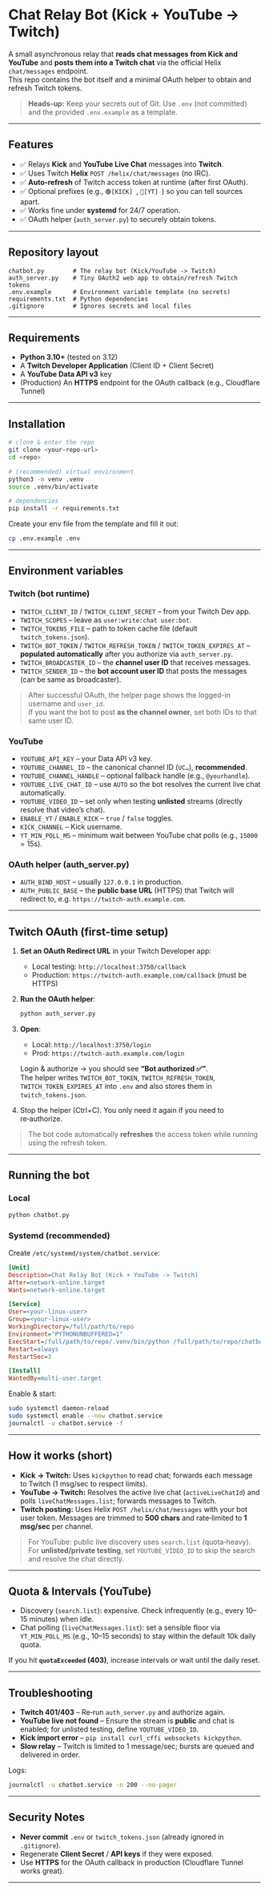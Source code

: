 # Chat Relay Bot (Kick + YouTube → Twitch)

A small asynchronous relay that **reads chat messages from Kick and YouTube** and **posts them into a Twitch chat** via the official Helix `chat/messages` endpoint.  
This repo contains the bot itself and a minimal OAuth helper to obtain and refresh Twitch tokens.

> **Heads‑up:** Keep your secrets out of Git. Use `.env` (not committed) and the provided `.env.example` as a template.

---

## Features

- ✅ Relays **Kick** and **YouTube Live Chat** messages into **Twitch**.
- ✅ Uses Twitch **Helix** `POST /helix/chat/messages` (no IRC).
- ✅ **Auto‑refresh** of Twitch access token at runtime (after first OAuth).
- ✅ Optional prefixes (e.g., `🟢[KICK] `, `🔴[YT] `) so you can tell sources apart.
- ✅ Works fine under **systemd** for 24/7 operation.
- ✅ OAuth helper (`auth_server.py`) to securely obtain tokens.

---

## Repository layout

```
chatbot.py        # The relay bot (Kick/YouTube -> Twitch)
auth_server.py    # Tiny OAuth2 web app to obtain/refresh Twitch tokens
.env.example      # Environment variable template (no secrets)
requirements.txt  # Python dependencies
.gitignore        # Ignores secrets and local files
```

---

## Requirements

- **Python 3.10+** (tested on 3.12)
- A **Twitch Developer Application** (Client ID + Client Secret)
- A **YouTube Data API v3** key
- (Production) An **HTTPS** endpoint for the OAuth callback (e.g., Cloudflare Tunnel)

---

## Installation

```bash
# clone & enter the repo
git clone <your-repo-url>
cd <repo>

# (recommended) virtual environment
python3 -m venv .venv
source .venv/bin/activate

# dependencies
pip install -r requirements.txt
```

Create your env file from the template and fill it out:

```bash
cp .env.example .env
```

---

## Environment variables

### Twitch (bot runtime)
- `TWITCH_CLIENT_ID` / `TWITCH_CLIENT_SECRET` – from your Twitch Dev app.
- `TWITCH_SCOPES` – leave as `user:write:chat user:bot`.
- `TWITCH_TOKENS_FILE` – path to token cache file (default `twitch_tokens.json`).
- `TWITCH_BOT_TOKEN` / `TWITCH_REFRESH_TOKEN` / `TWITCH_TOKEN_EXPIRES_AT` – **populated automatically** after you authorize via `auth_server.py`.
- `TWITCH_BROADCASTER_ID` – the **channel user ID** that receives messages.
- `TWITCH_SENDER_ID` – the **bot account user ID** that posts the messages (can be same as broadcaster).

> After successful OAuth, the helper page shows the logged-in username and `user_id`.  
> If you want the bot to post **as the channel owner**, set both IDs to that same user ID.

### YouTube
- `YOUTUBE_API_KEY` – your Data API v3 key.
- `YOUTUBE_CHANNEL_ID` – the canonical channel ID (`UC…`), **recommended**.
- `YOUTUBE_CHANNEL_HANDLE` – optional fallback handle (e.g., `@yourhandle`).
- `YOUTUBE_LIVE_CHAT_ID` – use `AUTO` so the bot resolves the current live chat automatically.
- `YOUTUBE_VIDEO_ID` – set only when testing **unlisted** streams (directly resolve that video’s chat).
- `ENABLE_YT` / `ENABLE_KICK` – `true` / `false` toggles.
- `KICK_CHANNEL` – Kick username.
- `YT_MIN_POLL_MS` – minimum wait between YouTube chat polls (e.g., `15000` = 15s).

### OAuth helper (auth_server.py)
- `AUTH_BIND_HOST` – usually `127.0.0.1` in production.
- `AUTH_PUBLIC_BASE` – the **public base URL** (HTTPS) that Twitch will redirect to, e.g. `https://twitch-auth.example.com`.

---

## Twitch OAuth (first‑time setup)

1) **Set an OAuth Redirect URL** in your Twitch Developer app:
   - Local testing: `http://localhost:3750/callback`
   - Production: `https://twitch-auth.example.com/callback` (must be HTTPS)

2) **Run the OAuth helper**:
   ```bash
   python auth_server.py
   ```

3) **Open**:
   - Local: `http://localhost:3750/login`
   - Prod:  `https://twitch-auth.example.com/login`

   Login & authorize → you should see **“Bot authorized ✅”**.  
   The helper writes `TWITCH_BOT_TOKEN`, `TWITCH_REFRESH_TOKEN`, `TWITCH_TOKEN_EXPIRES_AT` into `.env` and also stores them in `twitch_tokens.json`.

4) Stop the helper (Ctrl+C). You only need it again if you need to re‑authorize.

> The bot code automatically **refreshes** the access token while running using the refresh token.

---

## Running the bot

### Local
```bash
python chatbot.py
```

### Systemd (recommended)

Create `/etc/systemd/system/chatbot.service`:

```ini
[Unit]
Description=Chat Relay Bot (Kick + YouTube -> Twitch)
After=network-online.target
Wants=network-online.target

[Service]
User=<your-linux-user>
Group=<your-linux-user>
WorkingDirectory=/full/path/to/repo
Environment="PYTHONUNBUFFERED=1"
ExecStart=/full/path/to/repo/.venv/bin/python /full/path/to/repo/chatbot.py
Restart=always
RestartSec=3

[Install]
WantedBy=multi-user.target
```

Enable & start:

```bash
sudo systemctl daemon-reload
sudo systemctl enable --now chatbot.service
journalctl -u chatbot.service -f
```

---

## How it works (short)

- **Kick → Twitch:** Uses `kickpython` to read chat; forwards each message to Twitch (1 msg/sec to respect limits).
- **YouTube → Twitch:** Resolves the active live chat (`activeLiveChatId`) and polls `liveChatMessages.list`; forwards messages to Twitch.
- **Twitch posting:** Uses Helix `POST /helix/chat/messages` with your bot user token. Messages are trimmed to **500 chars** and rate‑limited to **1 msg/sec** per channel.

> For YouTube: public live discovery uses `search.list` (quota‑heavy). For **unlisted/private testing**, set `YOUTUBE_VIDEO_ID` to skip the search and resolve the chat directly.

---

## Quota & Intervals (YouTube)

- Discovery (`search.list`): expensive. Check infrequently (e.g., every 10–15 minutes) when idle.
- Chat polling (`liveChatMessages.list`): set a sensible floor via `YT_MIN_POLL_MS` (e.g., 10–15 seconds) to stay within the default 10k daily quota.

If you hit **`quotaExceeded` (403)**, increase intervals or wait until the daily reset.

---

## Troubleshooting

- **Twitch 401/403** – Re‑run `auth_server.py` and authorize again.
- **YouTube live not found** – Ensure the stream is **public** and chat is enabled; for unlisted testing, define `YOUTUBE_VIDEO_ID`.
- **Kick import error** – `pip install curl_cffi websockets kickpython`.
- **Slow relay** – Twitch is limited to 1 message/sec; bursts are queued and delivered in order.

Logs:
```bash
journalctl -u chatbot.service -n 200 --no-pager
```

---

## Security Notes

- **Never commit** `.env` or `twitch_tokens.json` (already ignored in `.gitignore`).
- Regenerate **Client Secret** / **API keys** if they were exposed.
- Use **HTTPS** for the OAuth callback in production (Cloudflare Tunnel works great).

---